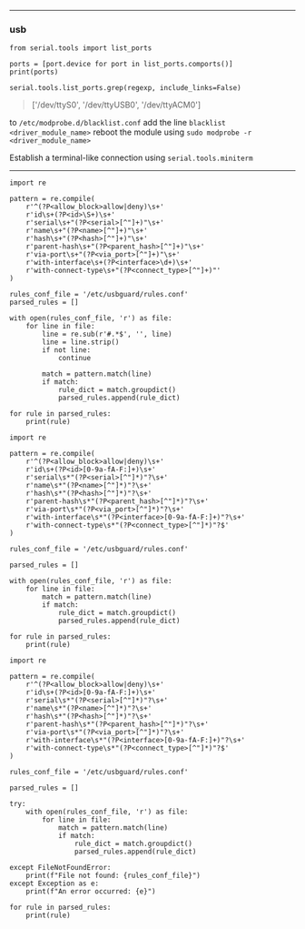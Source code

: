 
<hr>

### usb
```
from serial.tools import list_ports

ports = [port.device for port in list_ports.comports()]
print(ports)
```

```serial.tools.list_ports.grep(regexp, include_links=False)```


> ['/dev/ttyS0', '/dev/ttyUSB0', '/dev/ttyACM0']

to ``` /etc/modprobe.d/blacklist.conf ``` add the line ``` blacklist <driver_module_name> ```
reboot the module using ``` sudo modprobe -r <driver_module_name> ```

Establish a terminal-like connection using ```serial.tools.miniterm```


<hr>

```
import re

pattern = re.compile(
    r'^(?P<allow_block>allow|deny)\s+'
    r'id\s+(?P<id>\S+)\s+'
    r'serial\s+"(?P<serial>[^"]+)"\s+'
    r'name\s+"(?P<name>[^"]+)"\s+'
    r'hash\s+"(?P<hash>[^"]+)"\s+'
    r'parent-hash\s+"(?P<parent_hash>[^"]+)"\s+'
    r'via-port\s+"(?P<via_port>[^"]+)"\s+'
    r'with-interface\s+(?P<interface>\d+)\s+'
    r'with-connect-type\s+"(?P<connect_type>[^"]+)"'
)

rules_conf_file = '/etc/usbguard/rules.conf'
parsed_rules = []

with open(rules_conf_file, 'r') as file:
    for line in file:
        line = re.sub(r'#.*$', '', line)
        line = line.strip()
        if not line:
            continue

        match = pattern.match(line)
        if match:
            rule_dict = match.groupdict()
            parsed_rules.append(rule_dict)

for rule in parsed_rules:
    print(rule)

```



```
import re

pattern = re.compile(
    r'^(?P<allow_block>allow|deny)\s+'
    r'id\s+(?P<id>[0-9a-fA-F:]+)\s+'
    r'serial\s*"(?P<serial>[^"]*)"?\s+'
    r'name\s*"(?P<name>[^"]*)"?\s+'
    r'hash\s*"(?P<hash>[^"]*)"?\s+'
    r'parent-hash\s*"(?P<parent_hash>[^"]*)"?\s+'
    r'via-port\s*"(?P<via_port>[^"]*)"?\s+'
    r'with-interface\s*"(?P<interface>[0-9a-fA-F:]+)"?\s+'
    r'with-connect-type\s*"(?P<connect_type>[^"]*)"?$'
)

rules_conf_file = '/etc/usbguard/rules.conf'

parsed_rules = []

with open(rules_conf_file, 'r') as file:
    for line in file:
        match = pattern.match(line)
        if match:
            rule_dict = match.groupdict()
            parsed_rules.append(rule_dict)

for rule in parsed_rules:
    print(rule)

```


```
import re

pattern = re.compile(
    r'^(?P<allow_block>allow|deny)\s+'
    r'id\s+(?P<id>[0-9a-fA-F:]+)\s+'
    r'serial\s*"(?P<serial>[^"]*)"?\s+'
    r'name\s*"(?P<name>[^"]*)"?\s+'
    r'hash\s*"(?P<hash>[^"]*)"?\s+'
    r'parent-hash\s*"(?P<parent_hash>[^"]*)"?\s+'
    r'via-port\s*"(?P<via_port>[^"]*)"?\s+'
    r'with-interface\s*"(?P<interface>[0-9a-fA-F:]+)"?\s+'
    r'with-connect-type\s*"(?P<connect_type>[^"]*)"?$'
)

rules_conf_file = '/etc/usbguard/rules.conf'

parsed_rules = []

try:
    with open(rules_conf_file, 'r') as file:
        for line in file:
            match = pattern.match(line)
            if match:
                rule_dict = match.groupdict()
                parsed_rules.append(rule_dict)

except FileNotFoundError:
    print(f"File not found: {rules_conf_file}")
except Exception as e:
    print(f"An error occurred: {e}")

for rule in parsed_rules:
    print(rule)

```


